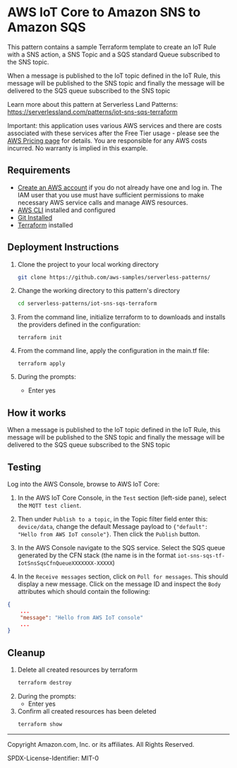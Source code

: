 # AWS IoT Core to Amazon SNS to Amazon SQS

This pattern contains a sample Terraform template to create an IoT Rule with a SNS action, a SNS Topic and a SQS standard Queue subscribed to the SNS topic.

When a message is published to the IoT topic defined in the IoT Rule, this message will be published to the SNS topic and finally the message will be delivered to the SQS queue subscribed to the SNS topic

Learn more about this pattern at Serverless Land Patterns: https://serverlessland.com/patterns/iot-sns-sqs-terraform

Important: this application uses various AWS services and there are costs associated with these services after the Free Tier usage - please see the [AWS Pricing page](https://aws.amazon.com/pricing/) for details. You are responsible for any AWS costs incurred. No warranty is implied in this example.

## Requirements

* [Create an AWS account](https://portal.aws.amazon.com/gp/aws/developer/registration/index.html) if you do not already have one and log in. The IAM user that you use must have sufficient permissions to make necessary AWS service calls and manage AWS resources.
* [AWS CLI](https://docs.aws.amazon.com/cli/latest/userguide/install-cliv2.html) installed and configured
* [Git Installed](https://git-scm.com/book/en/v2/Getting-Started-Installing-Git)
* [Terraform](https://learn.hashicorp.com/tutorials/terraform/install-cli?in=terraform/aws-get-started) installed


## Deployment Instructions

1. Clone the project to your local working directory

   ```sh
   git clone https://github.com/aws-samples/serverless-patterns/ 
   ```

2. Change the working directory to this pattern's directory

   ```sh
   cd serverless-patterns/iot-sns-sqs-terraform
   ```

1. From the command line, initialize terraform to  to downloads and installs the providers defined in the configuration:
    ```
    terraform init
    ```
1. From the command line, apply the configuration in the main.tf file:
    ```
    terraform apply
    ```
1. During the prompts:

   - Enter yes

## How it works

When a message is published to the IoT topic defined in the IoT Rule, this message will be published to the SNS topic and finally the message will be delivered to the SQS queue subscribed to the SNS topic
 

## Testing

Log into the AWS Console, browse to AWS IoT Core:

1. In the AWS IoT Core Console, in the `Test` section (left-side pane), select the `MQTT test client`. 

2. Then under `Publish to a topic`, in the Topic filter field enter this: `device/data`, change the default Message payload to `{"default": "Hello from AWS IoT console"}`. Then click the `Publish` button.

3. In the AWS Console navigate to the SQS service. Select the SQS queue generated by the CFN stack (the name is in the format `iot-sns-sqs-tf-IotSnsSqsCfnQueueXXXXXXX-XXXXX`)

4. In the `Receive messages` section, click on `Poll for messages`. This should display a new message. Click on the message ID and inspect the `Body` attributes which should contain the following:
```json
{
    ...
    "message": "Hello from AWS IoT console"
    ...
}
```

## Cleanup
 
1. Delete all created resources by terraform
    ```bash
    terraform destroy
    ```
1. During the prompts:
    * Enter yes
1. Confirm all created resources has been deleted
    ```bash
    terraform show
    ```


----
Copyright Amazon.com, Inc. or its affiliates. All Rights Reserved. 

SPDX-License-Identifier: MIT-0